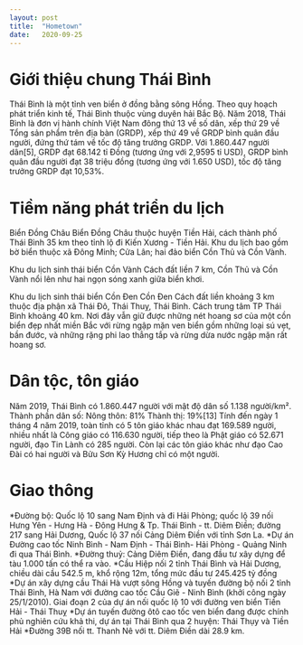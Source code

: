 ```yaml
---
layout: post
title:  "Hometown"
date:   2020-09-25
---
```

Giới thiệu chung Thái Bình
========================

Thái Bình là một tỉnh ven biển ở đồng bằng sông Hồng. Theo quy hoạch phát triển kinh tế, Thái Bình thuộc vùng duyên hải Bắc Bộ.
Năm 2018, Thái Bình là đơn vị hành chính Việt Nam đông thứ 13 về số dân, xếp thứ 29 về Tổng sản phẩm trên địa bàn (GRDP), xếp thứ 49 về GRDP bình quân đầu người, đứng thứ tám về tốc độ tăng trưởng GRDP. 
Với 1.860.447 người dân[5], GRDP đạt 68.142 tỉ Đồng (tương ứng với 2,9595 tỉ USD), GRDP bình quân đầu người đạt 38 triệu đồng (tương ứng với 1.650 USD), tốc độ tăng trưởng GRDP đạt 10,53%.

Tiềm năng phát triển du lịch
============================

Biển Đồng Châu
Biển Đồng Châu thuộc huyện Tiền Hải, cách thành phố Thái Bình 35 km theo tỉnh lộ đi Kiến Xương - Tiền Hải. 
Khu du lịch bao gồm bờ biển thuộc xã Đông Minh; Cửa Lân; hai đảo biển Cồn Thủ và Cồn Vành.

Khu du lịch sinh thái biển Cồn Vành
Cách đất liền 7 km, Cồn Thủ và Cồn Vành nổi lên như hai ngọn sóng xanh giữa biển khơi.

Khu du lịch sinh thái biển Cồn Đen
Cồn Đen Cách đất liền khoảng 3 km thuộc địa phận xã Thái Đô, Thái Thuỵ, Thái Bình. Cách trung tâm TP Thái Bình khoảng 40 km. 
Nơi đây vẫn giữ được những nét hoang sơ của một cồn biển đẹp nhất miền Bắc với rừng ngập mặn ven biển gồm những loại sú vẹt, bần đước, và những rặng phi lao thẳng tắp và rừng dừa nước ngập mặn rất hoang sơ.

Dân tộc, tôn giáo
=================

Năm 2019, Thái Bình có 1.860.447 người với mật độ dân số 1.138 người/km². Thành phần dân số:
Nông thôn: 81%
Thành thị: 19%[13]
Tính đến ngày 1 tháng 4 năm 2019, toàn tỉnh có 5 tôn giáo khác nhau đạt 169.589 người, nhiều nhất là Công giáo có 116.630 người, tiếp theo là Phật giáo có 52.671 người, đạo Tin Lành có 285 người. 
Còn lại các tôn giáo khác như đạo Cao Đài có hai người và Bửu Sơn Kỳ Hương chỉ có một người.

Giao thông
==========

*Đường bộ: Quốc lộ 10 sang Nam Định và đi Hải Phòng; quốc lộ 39 nối Hưng Yên - Hưng Hà - Đông Hưng & Tp. Thái Bình - tt. Diêm Điền; đường 217 sang Hải Dương, Quốc lộ 37 nối Cảng Diêm Điền với tỉnh Sơn La.
*Dự án Đường cao tốc Ninh Bình - Nam Định - Thái Bình- Hải Phòng - Quảng Ninh đi qua Thái Bình.
*Đường thuỷ: Cảng Diêm Điền, đang đầu tư xây dựng để tàu 1.000 tấn có thể ra vào.
*Cầu Hiệp nối 2 tỉnh Thái Bình và Hải Dương, chiều dài cầu 542.5 m, khổ rộng 12m, tổng mức đầu tư 245.425 tỷ đồng
*Dự án xây dựng cầu Thái Hà vượt sông Hồng và tuyến đường bộ nối 2 tỉnh Thái Bình, Hà Nam với đường cao tốc Cầu Giẽ - Ninh Bình (khởi công ngày 25/1/2010). Giai đoạn 2 của dự án nối quốc lộ 10 với đường ven biển Tiền Hải - Thái Thuỵ
*Dự án tuyến đường ôtô cao tốc ven biển đang được chính phủ nghiên cứu khả thi, dự án tại Thái Bình qua 2 huyện: Thái Thụy và Tiền Hải
*Đường 39B nối tt. Thanh Nê với tt. Diêm Điền dài 28.9 km. 
